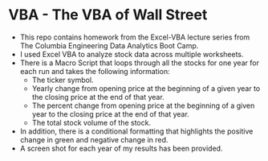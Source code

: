 # VBA - The VBA of Wall Street


* This repo contains homework from the Excel-VBA lecture series from The Columbia Engineering Data Analytics Boot Camp.
* I used Excel VBA to analyze stock data across multiple worksheets.
* There is a Macro Script that loops through all the stocks for one year for each run and takes the following information:
	* The ticker symbol.
	* Yearly change from opening price at the beginning of a given year to the closing price at the end of that year.
	* The percent change from opening price at the beginning of a given year to the closing price at the end of that year.
	* The total stock volume of the stock.
* In addition, there is a conditional formatting that highlights the positive change in green and negative change in red.
* A screen shot for each year of my results has been provided.


